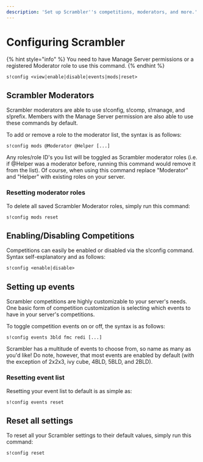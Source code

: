 ```yaml
---
description: 'Set up Scrambler''s competitions, moderators, and more.'
---
```


# Configuring Scrambler

{% hint style="info" %}
 You need to have Manage Server permissions or a registered Moderator role to use this command.
{% endhint %}

```text
s!config <view|enable|disable|events|mods|reset>
```

## Scrambler Moderators

Scrambler moderators are able to use s!config, s!comp, s!manage, and s!prefix. Members with the Manage Server permission are also able to use these commands by default.

To add or remove a role to the moderator list, the syntax is as follows:

```text
s!config mods @Moderator @Helper [...]
```

Any roles/role ID's you list will be toggled as Scrambler moderator roles \(i.e. if @Helper was a moderator before, running this command would remove it from the list\). Of course, when using this command replace "Moderator" and "Helper" with existing roles on your server.

### Resetting moderator roles

To delete all saved Scrambler Moderator roles, simply run this command:

```text
s!config mods reset
```

## Enabling/Disabling Competitions

Competitions can easily be enabled or disabled via the s!config command. Syntax self-explanatory and as follows:

```text
s!config <enable|disable>
```

## Setting up events

Scrambler competitions are highly customizable to your server's needs. One basic form of competition customization is selecting which events to have in your server's competitions. 

To toggle competition events on or off, the syntax is as follows: 

```text
s!config events 3bld fmc redi [...]
```

Scrambler has a multitude of events to choose from, so name as many as you'd like! Do note, however, that most events are enabled by default \(with the exception of 2x2x3, ivy cube, 4BLD, 5BLD, and 2BLD\). 

### Resetting event list

Resetting your event list to default is as simple as:

```text
s!config events reset
```

## Reset all settings

To reset all your Scrambler settings to their default values, simply run this command:

```text
s!config reset
```

